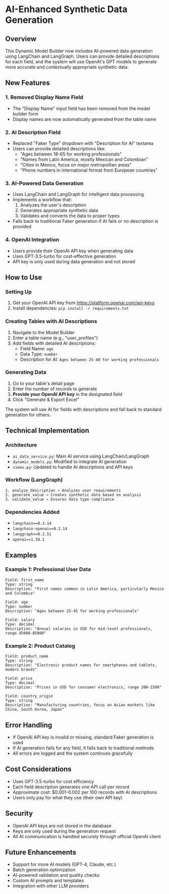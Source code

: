 # AI-Enhanced Synthetic Data Generation

## Overview

This Dynamic Model Builder now includes AI-powered data generation using LangChain and LangGraph. Users can provide detailed descriptions for each field, and the system will use OpenAI's GPT models to generate more accurate and contextually appropriate synthetic data.

## New Features

### 1. Removed Display Name Field
- The "Display Name" input field has been removed from the model builder form
- Display names are now automatically generated from the table name

### 2. AI Description Field
- Replaced "Faker Type" dropdown with "Description for AI" textarea
- Users can provide detailed descriptions like:
  - "Ages between 18-65 for working professionals"
  - "Names from Latin America, mostly Mexican and Colombian"
  - "Cities in Mexico, focus on major metropolitan areas"
  - "Phone numbers in international format from European countries"

### 3. AI-Powered Data Generation
- Uses LangChain and LangGraph for intelligent data processing
- Implements a workflow that:
  1. Analyzes the user's description
  2. Generates appropriate synthetic data
  3. Validates and converts the data to proper types
- Falls back to traditional Faker generation if AI fails or no description is provided

### 4. OpenAI Integration
- Users provide their OpenAI API key when generating data
- Uses GPT-3.5-turbo for cost-effective generation
- API key is only used during data generation and not stored

## How to Use

### Setting Up
1. Get your OpenAI API key from https://platform.openai.com/api-keys
2. Install dependencies: `pip install -r requirements.txt`

### Creating Tables with AI Descriptions
1. Navigate to the Model Builder
2. Enter a table name (e.g., "user_profiles")
3. Add fields with detailed AI descriptions:
   - Field Name: `age`
   - Data Type: `number`
   - Description for AI: `Ages between 25-40 for working professionals`

### Generating Data
1. Go to your table's detail page
2. Enter the number of records to generate
3. **Provide your OpenAI API key** in the designated field
4. Click "Generate & Export Excel"

The system will use AI for fields with descriptions and fall back to standard generation for others.

## Technical Implementation

### Architecture
- `ai_data_service.py`: Main AI service using LangChain/LangGraph
- `dynamic_models.py`: Modified to integrate AI generation
- `views.py`: Updated to handle AI descriptions and API keys

### Workflow (LangGraph)
```
1. analyze_description → Analyzes user requirements
2. generate_value → Creates synthetic data based on analysis  
3. validate_value → Ensures data type compliance
```

### Dependencies Added
- `langchain==0.3.14`
- `langchain-openai==0.2.14` 
- `langgraph==0.2.51`
- `openai==1.58.1`

## Examples

### Example 1: Professional User Data
```
Field: first_name
Type: string  
Description: "First names common in Latin America, particularly Mexico and Colombia"

Field: age
Type: number
Description: "Ages between 25-45 for working professionals"

Field: salary
Type: decimal
Description: "Annual salaries in USD for mid-level professionals, range 45000-85000"
```

### Example 2: Product Catalog
```
Field: product_name
Type: string
Description: "Electronic product names for smartphones and tablets, modern brands"

Field: price
Type: decimal  
Description: "Prices in USD for consumer electronics, range 200-1500"

Field: country_origin
Type: string
Description: "Manufacturing countries, focus on Asian markets like China, South Korea, Japan"
```

## Error Handling

- If OpenAI API key is invalid or missing, standard Faker generation is used
- If AI generation fails for any field, it falls back to traditional methods
- All errors are logged and the system continues gracefully

## Cost Considerations

- Uses GPT-3.5-turbo for cost efficiency
- Each field description generates one API call per record
- Approximate cost: $0.001-0.002 per 100 records with AI descriptions
- Users only pay for what they use (their own API key)

## Security

- OpenAI API keys are not stored in the database
- Keys are only used during the generation request
- All AI communication is handled securely through official OpenAI client

## Future Enhancements

- Support for more AI models (GPT-4, Claude, etc.)
- Batch generation optimization
- AI-powered validation and quality checks
- Custom AI prompts and templates
- Integration with other LLM providers
